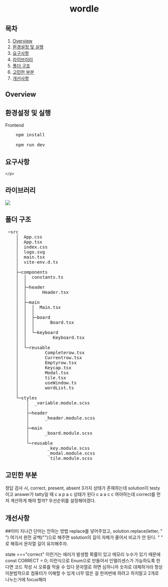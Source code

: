 <h1 align='center'>wordle</h1>

##  목차

<ol>
    <li>
        <a href='#overview'>Overview</a>
    </li>
    <li>
        <a href='#run'>환경설정 및 실행</a>
    </li>
    <li>
        <a href='#features'>요구사항</a>
    </li>
    <li>
        <a href='#library'>라이브러리</a>
    </li>
    <li>
        <a href='#structure'>폴더 구조</a>
    </li>
    <li>
        <a href='#agonize'>고민한 부분</a>
    </li>
    <li>
        <a href='#improve'>개선사항</a>
    </li>
    
</ol>


<h2 id='overview'>Overview</h2>

<h2 id='run'>환경설정 및 실행</h2>

Frontend
<pre>
    npm install
    
    npm run dev
</pre>

<h2 id='features'>요구사항</h2>
<p>


    </p>


<h2 id='library'>라이브러리</h2>
<img src=https://user-images.githubusercontent.com/81793748/215048476-a56f378b-7454-4832-afdf-4b3acf63d82d.png> </img>

<h2 id='structure'>폴더 구조</h2>
<pre>
 ─src
    │  App.css
    │  App.tsx
    │  index.css
    │  logo.svg
    │  main.tsx
    │  vite-env.d.ts
    │
    ├─components
    │  │  constants.ts
    │  │
    │  ├─header
    │  │      Header.tsx
    │  │
    │  ├─main
    │  │  │  Main.tsx
    │  │  │
    │  │  ├─board
    │  │  │      Board.tsx
    │  │  │
    │  │  └─keyboard
    │  │          Keyboard.tsx
    │  │
    │  └─reusable
    │          Completerow.tsx
    │          Currentrow.tsx
    │          Emptyrow.tsx
    │          Keycap.tsx
    │          Modal.tsx
    │          tile.tsx
    │          useWindow.ts
    │          wordList.ts
    │
    └─styles
        │  _variable.module.scss
        │
        ├─header
        │      _header.module.scss
        │
        ├─main
        │      _board.module.scss
        │
        └─reusable
                _key.module.scss
                _modal.module.scss
                _tile.module.scss</pre>

<h2 id='agonize'>고민한 부분</h2>
정답 검사 시, correct, present, absent 3가지 상태가 존재하는데
solution이 testy이고 answer가 tatty일 때 
c a p a c 상태가 된다 c a a c c 여야하는데
correct를 먼저 계산하게 해야 할까?
우선순위를 설정해야겠다.

<h2 id='improve'>개선사항</h2>
##이미 지나간 단어는 안하는 방법
replace를 넣어주었고,
solution.replace(letter, " ")
여기서 완전 공백("")으로 해주면 solution의 길이 자체가 줄어서 비교가 안 된다.
" " 로 해줘서 문자열 길이 유지해주자.

state ==="correct"
이런거는 에러가 발생할 확률이 있고 메모리 누수가 있기 때문에
const CORRECT = 0; 이런식으로 Enum으로 만들어서 인텔리센스가 가능하도록 한다면
코드 작성 시 오류를 막을 수 있다 문자열로 하면 심하니까 숫자로 대체하거라
항상 이분법적으로 컴퓨터가 이해할 수 있게
너무 많은 걸 한꺼번에 하려고 하지말고 2개로 나누는거에 focus해라
